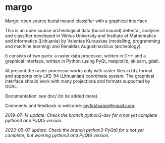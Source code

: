 # margo
Margo: open source burial mound classifier with a graphical interface

This is an open source archeological data (burial mound) detector, analyser and classifier developed in Vilnius University and
Institute of Mathematics and Informatics (Lithuania) by Valentas Kurauskas (modelling, programming and machine learning) and Renaldas Augustinavičius (archeology). 

It consists of two parts: a raster data processor, written in C++ and a graphical interface, written in Python (using PyQt, matplotlib, sklearn, gdal).

At present the raster processor works only with raster files in hfz format and supports only LKS-94 (Lithuanian) coordinate system. The graphical interface should work with many projections and formats supported by GDAL. 

Documentation: see doc/ (to be added more).

Comments and feedback is welcome: myfirstname@gmail.com.

*2019-07-14 update: Check the branch python3-dev for a not yet complete python3 and PyQt5 version.*

*2023-05-07 update: Check the branch python3-PyQt6 for a not yet complete, but working python3 and PyQt6 version.*
